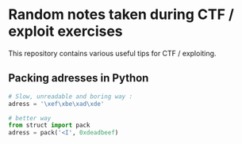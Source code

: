 # Random notes taken during CTF / exploit exercises
This repository contains various useful tips for CTF / exploiting.

## Packing adresses in Python
```python
# Slow, unreadable and boring way :
adress = '\xef\xbe\xad\xde'

# better way
from struct import pack
adress = pack('<I', 0xdeadbeef)
```
